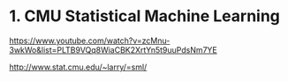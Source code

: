 
# 1. CMU Statistical Machine Learning

https://www.youtube.com/watch?v=zcMnu-3wkWo&list=PLTB9VQq8WiaCBK2XrtYn5t9uuPdsNm7YE

http://www.stat.cmu.edu/~larry/=sml/

